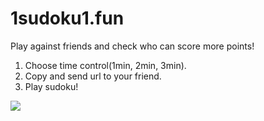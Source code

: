# 1sudoku1.fun

Play against friends and check who can score more points!

1. Choose time control(1min, 2min, 3min).
2. Copy and send url to your friend.
3. Play sudoku!

![](https://i.postimg.cc/L8D7vC8x/1sudoku1.png)

